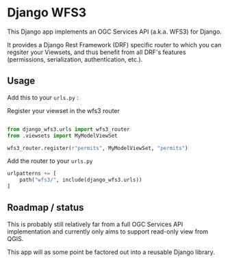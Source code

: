 # Django WFS3

This Django app implements an OGC Services API (a.k.a. WFS3) for Django.

It provides a Django Rest Framework (DRF) specific router to which you can
regsiter your Viewsets, and thus benefit from all DRF's features (permissions,
serialization, authentication, etc.).

## Usage

Add this to your `urls.py` :

Register your viewset in the wfs3 router
```python

from django_wfs3.urls import wfs3_router
from .viewsets import MyModelViewSet

wfs3_router.register(r"permits", MyModelViewSet, "permits")
```

Add the router to your `urls.py`
```python
urlpatterns += [
    path("wfs3/", include(django_wfs3.urls))
]
```

## Roadmap / status

This is probably still relatively far from a full OGC Services API implementation and currently only aims to support read-only view from QGIS.

This app will as some point be factored out
into a reusable Django library.
